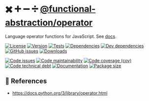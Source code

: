 :heavy_multiplication_x: :heavy_plus_sign: :heavy_minus_sign: :heavy_division_sign:
[@functional-abstraction/operator](https://functional-abstraction.github.io/operator)
==

Language operator functions for JavaScript.
See [docs](https://functional-abstraction.github.io/operator/index.html).

[![License](https://img.shields.io/github/license/functional-abstraction/operator.svg)](https://raw.githubusercontent.com/functional-abstraction/operator/main/LICENSE)
[![Version](https://img.shields.io/npm/v/@functional-abstraction/operator.svg)](https://www.npmjs.org/package/@functional-abstraction/operator)
[![Tests](https://img.shields.io/github/workflow/status/functional-abstraction/operator/ci:test?event=push&label=tests)](https://github.com/functional-abstraction/operator/actions/workflows/ci:test.yml?query=branch:main)
[![Dependencies](https://img.shields.io/david/functional-abstraction/operator.svg)](https://david-dm.org/functional-abstraction/operator)
[![Dev dependencies](https://img.shields.io/david/dev/functional-abstraction/operator.svg)](https://david-dm.org/functional-abstraction/operator?type=dev)
[![GitHub issues](https://img.shields.io/github/issues/functional-abstraction/operator.svg)](https://github.com/functional-abstraction/operator/issues)
[![Downloads](https://img.shields.io/npm/dm/@functional-abstraction/operator.svg)](https://www.npmjs.org/package/@functional-abstraction/operator)

[![Code issues](https://img.shields.io/codeclimate/issues/functional-abstraction/operator.svg)](https://codeclimate.com/github/functional-abstraction/operator/issues)
[![Code maintainability](https://img.shields.io/codeclimate/maintainability/functional-abstraction/operator.svg)](https://codeclimate.com/github/functional-abstraction/operator/trends/churn)
[![Code coverage (cov)](https://img.shields.io/codecov/c/gh/functional-abstraction/operator/main.svg)](https://codecov.io/gh/functional-abstraction/operator)
[![Code technical debt](https://img.shields.io/codeclimate/tech-debt/functional-abstraction/operator.svg)](https://codeclimate.com/github/functional-abstraction/operator/trends/technical_debt)
[![Documentation](https://functional-abstraction.github.io/operator/badge.svg)](https://functional-abstraction.github.io/operator/source.html)
[![Package size](https://img.shields.io/bundlephobia/minzip/@functional-abstraction/operator)](https://bundlephobia.com/result?p=@functional-abstraction/operator)


## :scroll: References

  - https://docs.python.org/3/library/operator.html
